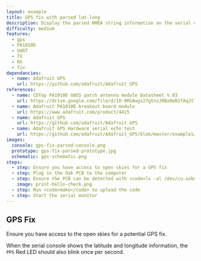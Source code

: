 ```yaml
---
layout: example
title: GPS fix with parsed lat-long
description: Display the parsed NMEA string information on the serial console after a successful GPS fix
difficulty: medium
features:
  - gps
  - PA1010D
  - UART
  - TX
  - RX
  - fix
dependancies:
  - name: Adafruit GPS
    url: https://github.com/adafruit/Adafruit_GPS
references:
  - name: CDTop PA1010D GNSS patch antenna module Datasheet V.03
    url: https://drive.google.com/file/d/1O-9RGAwgs2fgtnzJRBa9eB1fAqJt7n_k/view
  - name: Adafruit PA1010D breakout board module
    url: https://www.adafruit.com/product/4415
  - name: Adafruit_GPS
    url: https://github.com/adafruit/Adafruit_GPS
  - name: Adafruit GPS Hardware serial echo test
    url: https://github.com/adafruit/Adafruit_GPS/blob/master/examples/GPS_HardwareSerial_EchoTest/GPS_HardwareSerial_EchoTest.ino
images:
  console: gps-fix-parsed-console.png
  prototype: gps-fix-parsed-prototype.jpg
  schematic: gps-schematic.png
steps:
  - step: Ensure you have access to open skies for a GPS fix
  - step: Plug in the Oak PCB to the computer
  - step: Ensure the PCB can be detected with <code>ls -al /dev/cu.usbmodem</code> and <code>arduino-cli board list</code>
    image: print-hello-check.png
  - step: Run <code>make</code> to upload the code
  - step: Start the serial monitor
---
```


## GPS Fix

Ensure you have access to the open skies for a potential GPS fix.

When the serial console shows the latitude and longitude information, the `PPS` Red LED should also blink once per second.
